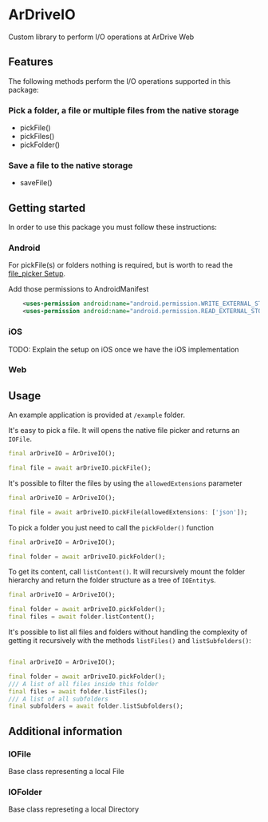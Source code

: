 
# ArDriveIO
Custom library to perform I/O operations at ArDrive Web
## Features
The following methods perform the I/O operations supported in this package:

### Pick a folder, a file or multiple files from the native storage
- pickFile()
- pickFiles()
- pickFolder()

### Save a file to the native storage
- saveFile()

## Getting started
In order to use this package you must follow these instructions:

### Android
For pickFile(s) or folders nothing is required, but is worth to read the [file_picker Setup](https://github.com/miguelpruivo/flutter_file_picker/wiki/Setup#--android).

Add those permissions to AndroidManifest

```xml
    <uses-permission android:name="android.permission.WRITE_EXTERNAL_STORAGE"/>
    <uses-permission android:name="android.permission.READ_EXTERNAL_STORAGE"/>
```

### iOS
TODO: Explain the setup on iOS once we have the iOS implementation

### Web

## Usage
An example application is provided at `/example` folder.

It's easy to pick a file. It will opens the native file picker and returns an `IOFile`.

```dart
final arDriveIO = ArDriveIO();

final file = await arDriveIO.pickFile();
```

It's possible to filter the files by using the `allowedExtensions` parameter

```dart
final arDriveIO = ArDriveIO();

final file = await arDriveIO.pickFile(allowedExtensions: ['json']);
```

To pick a folder you just need to call the `pickFolder()` function

```dart
final arDriveIO = ArDriveIO();

final folder = await arDriveIO.pickFolder();

```
To get its content, call `listContent()`. It will recursively mount the folder hierarchy and return the folder structure as a tree of `IOEntity`s.

```dart
final arDriveIO = ArDriveIO();

final folder = await arDriveIO.pickFolder();
final files = await folder.listContent();
```

It's possible to list all files and folders without handling the complexity of getting it recursively with the methods
`listFiles()` and `listSubfolders()`:
```dart

final arDriveIO = ArDriveIO();

final folder = await arDriveIO.pickFolder();
/// A list of all files inside this folder
final files = await folder.listFiles();
/// A list of all subfolders
final subfolders = await folder.listSubfolders();
```

## Additional information

### IOFile
Base class representing a local File

### IOFolder
Base class represeting a local Directory
